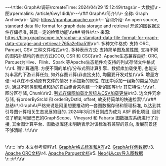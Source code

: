 ---\rtitle: GraphAr调研\rcreateTime: 2024/04/29 15:12:49\rtags:\r  - 大数据\r  - 图\rpermalink: /article/6wy14idl/\r---\r## GraphAr简介\r\r- 全称: Graph Archive\r\r- 官网: <https://graphar.apache.org>\r\r- 官网介绍: An open source, standard data file format for graph data storage and retrieval   开源的图数据文件存储标准, 兼具一定的检索功能\r\r## 特性\r\r>    来源: <https://blog.graphscope.io/graphar-a-standard-data-file-format-for-graph-data-storage-and-retrieval-765a2efba519>\r\r1.  多种文件格式: 支持 ORC, Parquet, CSV  三种文件格式\r\r2.  多种表示方式: 支持简单图及属性图, 支持不同的图拓扑结构的表示方式(COO, CSR 和 CSC)\r\r3.  Apache生态兼容良好: ORC, Parquet为Hive、Flink、Spark 等Apache生态组件均支持的列式存储文件格式\r\r4. 图计算通用: 方便不同的单机/分布式图计算引擎、数据库加载使用, 也能支持丰富的下游计算任务, 如外存图计算(非直接支持, 均需要开发对接)\r\r5. 增量方便: 可以在不改动原有文件的情况下添加新的属性, 在图中添加一组新的类型的点/边, 通过不同类型和点和边的自由组合来构建一个新的图等\r\r 其它特性: \r\r\r1. 图分区存储, Chunk\r\r2. [列式存储图加载比传统从CSV加载更快](https://graphar.apache.org/docs/libraries/cpp/examples/graphscope#time-performance-results)\r\r3. 边文件冗余存储, 有orderBySrcId 和 orderByDstId, offset, 故支持简单的快速检索\r\r\r## 总结\r\rGraphAr严格来说是阿里想要推动的一套图数据存储和管理标准, 以达到其引导图计算相关生态发展的目的. 2024年3月25日刚成为成为 ASF 孵化项目, 目前仅了解到阿里巴巴的GraphScope、Vineyard 和 Fabarta 图数据库系统进行了对接, 其余图计算平台、图数据库还未明确表示对该标准有兼容的意向, 发展前景还不够清晰. \r\r\r\r<br /><br /><br />\r\r::: info 本文参考资料\r1. [GraphAr格式标准和API](https://graphar.apache.org/docs/specification/format)\r2. [GraphAr样例数据](https://github.com/apache/incubator-graphar-testing/tree/main/ldbc_sample)\r3. [Apache ORC文档](https://orc.apache.org)\r4. [Apache Parquet文档](https://parquet.apache.org/docs/)\r5. [Neo4j从csv导入图数据](https://neo4j.com/docs/cypher-manual/current/clauses/load-csv/)\r:::\r\r\r\r